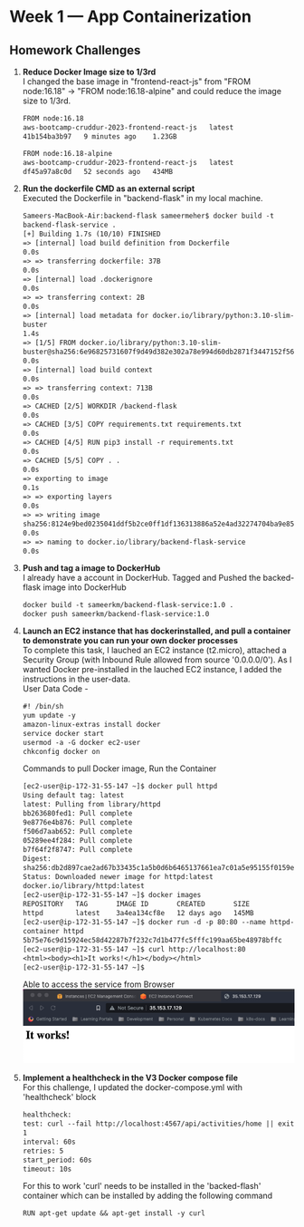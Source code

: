 # Week 1 — App Containerization

## Homework Challenges

1. **Reduce Docker Image size to 1/3rd**  
I changed the base image in "frontend-react-js" from "FROM node:16.18" -> "FROM node:16.18-alpine" and could reduce the image size to 1/3rd.  
    ```
    FROM node:16.18
    aws-bootcamp-cruddur-2023-frontend-react-js   latest             41b154ba3b97   9 minutes ago    1.23GB  
    ```
    ```
    FROM node:16.18-alpine
    aws-bootcamp-cruddur-2023-frontend-react-js   latest             df45a97a8c0d   52 seconds ago   434MB  
    ```
2. **Run the dockerfile CMD as an external script**  
Executed the Dockerfile in "backend-flask" in my local machine.
    ```
    Sameers-MacBook-Air:backend-flask sameermeher$ docker build -t backend-flask-service .
    [+] Building 1.7s (10/10) FINISHED      
    => [internal] load build definition from Dockerfile                                                                                                                                             0.0s
    => => transferring dockerfile: 37B                                                                                                                                                              0.0s
    => [internal] load .dockerignore                                                                                                                                                                0.0s
    => => transferring context: 2B                                                                                                                                                                  0.0s
    => [internal] load metadata for docker.io/library/python:3.10-slim-buster                                                                                                                       1.4s
    => [1/5] FROM docker.io/library/python:3.10-slim-buster@sha256:6e96825731607f9d49d382e302a78e994d60db2871f3447152f56621069e6114                                                                 0.0s
    => [internal] load build context                                                                                                                                                                0.0s
    => => transferring context: 713B                                                                                                                                                                0.0s
    => CACHED [2/5] WORKDIR /backend-flask                                                                                                                                                          0.0s
    => CACHED [3/5] COPY requirements.txt requirements.txt                                                                                                                                          0.0s
    => CACHED [4/5] RUN pip3 install -r requirements.txt                                                                                                                                            0.0s
    => CACHED [5/5] COPY . .                                                                                                                                                                        0.0s
    => exporting to image                                                                                                                                                                           0.1s
    => => exporting layers                                                                                                                                                                          0.0s
    => => writing image sha256:8124e9bed0235041ddf5b2ce0ff1df136313886a52e4ad32274704ba9e853fb4                                                                                                     0.0s
    => => naming to docker.io/library/backend-flask-service                                                                                                                                         0.0s
    ```
3. **Push and tag a image to DockerHub**  
I already have a account in DockerHub. Tagged and Pushed the backed-flask image into DockerHub

    ```
    docker build -t sameerkm/backend-flask-service:1.0 .
    docker push sameerkm/backend-flask-service:1.0
    ```
4. **Launch an EC2 instance that has dockerinstalled, and pull a container to demonstrate you can run your own docker processes**  
To complete this task, I lauched an EC2 instance (t2.micro), attached a Security Group (with Inbound Rule allowed from source '0.0.0.0/0'). As I wanted Docker pre-installed in the lauched EC2 instance, I added the instructions in the user-data.  
User Data Code - 
    ```
    #! /bin/sh
    yum update -y
    amazon-linux-extras install docker
    service docker start
    usermod -a -G docker ec2-user
    chkconfig docker on
    ```  
    Commands to pull Docker image, Run the Container
    ```
    [ec2-user@ip-172-31-55-147 ~]$ docker pull httpd
    Using default tag: latest
    latest: Pulling from library/httpd
    bb263680fed1: Pull complete 
    9e8776e4b876: Pull complete 
    f506d7aab652: Pull complete 
    05289ee4f284: Pull complete 
    b7f64f2f8747: Pull complete 
    Digest: sha256:db2d897cae2ad67b33435c1a5b0d6b6465137661ea7c01a5e95155f0159e1bcf
    Status: Downloaded newer image for httpd:latest
    docker.io/library/httpd:latest
    [ec2-user@ip-172-31-55-147 ~]$ docker images
    REPOSITORY   TAG       IMAGE ID       CREATED       SIZE
    httpd        latest    3a4ea134cf8e   12 days ago   145MB
    [ec2-user@ip-172-31-55-147 ~]$ docker run -d -p 80:80 --name httpd-container httpd
    5b75e76c9d15924ec58d42287b7f232c7d1b477fc5fffc199aa65be48978bffc
    [ec2-user@ip-172-31-55-147 ~]$ curl http://localhost:80
    <html><body><h1>It works!</h1></body></html>
    [ec2-user@ip-172-31-55-147 ~]$ 
    ```
    Able to access the service from Browser  
    ![Site accessible in browser](../_docs/assets/week-1/docker-ec2-site-browser.png)
5. **Implement a healthcheck in the V3 Docker compose file**  
For this challenge, I updated the docker-compose.yml with 'healthcheck' block
    ```
    healthcheck:
    test: curl --fail http://localhost:4567/api/activities/home || exit 1
    interval: 60s
    retries: 5
    start_period: 60s
    timeout: 10s
    ``` 
    For this to work 'curl' needs to be installed in the 'backed-flash' container which can be installed by adding the following command
    ```
    RUN apt-get update && apt-get install -y curl
    ```